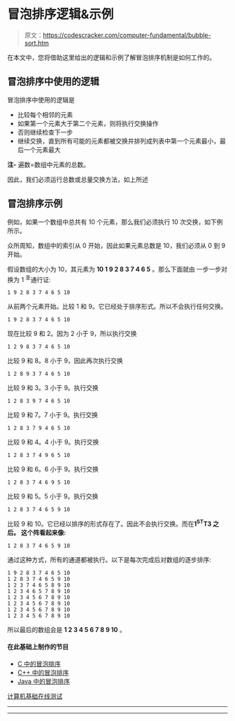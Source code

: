 # 冒泡排序逻辑&示例

> 原文：<https://codescracker.com/computer-fundamental/bubble-sort.htm>

在本文中，您将借助这里给出的逻辑和示例了解冒泡排序机制是如何工作的。

## 冒泡排序中使用的逻辑

冒泡排序中使用的逻辑是

*   比较每个相邻的元素
*   如果第一个元素大于第二个元素，则将执行交换操作
*   否则继续检查下一步
*   继续交换，直到所有可能的元素都被交换并排列成列表中第一个元素最小，最后一个元素最大

**注-** 遍数=数组中元素的总数。

因此，我们必须运行总数或总量交换方法，如上所述

## 冒泡排序示例

例如，如果一个数组中总共有 10 个元素，那么我们必须执行 10 次交换，如下例所示。

众所周知，数组中的索引从 0 开始，因此如果元素总数是 10，我们必须从 0 到 9 开始。

假设数组的大小为 10，其元素为 **10 1 9 2 8 3 7 4 6 5** 。那么下面就由 一步一步对换为 1 <sup>圣</sup>通行证:

```
1 9 2 8 3 7 4 6 5 10
```

从前两个元素开始。比较 1 和 9。它已经处于排序形式。所以不会执行任何交换。

```
1 9 2 8 3 7 4 6 5 10
```

现在比较 9 和 2。因为 2 小于 9，所以执行交换

```
1 2 9 8 3 7 4 6 5 10
```

比较 9 和 8。8 小于 9，因此再次执行交换

```
1 2 8 9 3 7 4 6 5 10
```

比较 9 和 3。3 小于 9。执行交换

```
1 2 8 3 9 7 4 6 5 10
```

比较 9 和 7。7 小于 9。执行交换

```
1 2 8 3 7 9 4 6 5 10
```

比较 9 和 4。4 小于 9。执行交换

```
1 2 8 3 7 4 9 6 5 10
```

比较 9 和 6。6 小于 9。执行交换

```
1 2 8 3 7 4 6 9 5 10
```

比较 9 和 5。5 小于 9。执行交换

```
1 2 8 3 7 4 6 5 9 10
```

比较 9 和 10。它已经以排序的形式存在了。因此不会执行交换。而在**1<sup>ST</sup>T3 之后。 这个阵看起来像:**

```
1 2 8 3 7 4 6 5 9 10
```

通过这种方式，所有的通道都被执行。以下是每次完成后对数组的逐步排序:

```
1 9 2 8 3 7 4 6 5 10
1 2 8 3 7 4 6 5 9 10
1 2 3 7 4 6 5 8 9 10
1 2 3 4 6 5 7 8 9 10
1 2 3 4 5 6 7 8 9 10
1 2 3 4 5 6 7 8 9 10
1 2 3 4 5 6 7 8 9 10
1 2 3 4 5 6 7 8 9 10
```

所以最后的数组会是 **1 2 3 4 5 6 7 8 9 10** 。

#### 在此基础上制作的节目

*   [C 中的冒泡排序](/c/program/c-program-bubble-sort.htm)
*   [C++ 中的冒泡排序](/cpp/program/cpp-program-bubble-sort.htm)
*   [Java 中的冒泡排序](/java/program/java-program-bubble-sort.htm)

[计算机基础在线测试](/exam/showtest.php?subid=14)

* * *

* * *